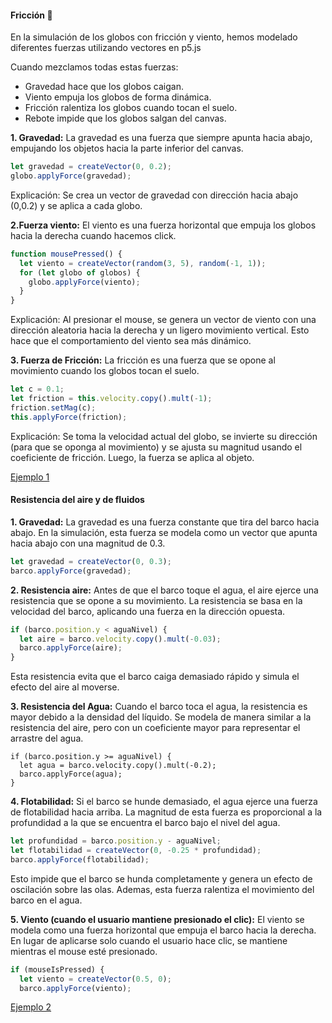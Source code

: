 #### Fricción 🤸
En la simulación de los globos con fricción y viento, hemos modelado diferentes fuerzas utilizando vectores en p5.js

Cuando mezclamos todas estas fuerzas: 
- Gravedad hace que los globos caigan.
- Viento empuja los globos de forma dinámica.
- Fricción ralentiza los globos cuando tocan el suelo.
- Rebote impide que los globos salgan del canvas.

**1. Gravedad:**  La gravedad es una fuerza que siempre apunta hacia abajo, empujando los objetos hacia la parte inferior del canvas.
```js
let gravedad = createVector(0, 0.2);
globo.applyForce(gravedad);
```
Explicación: Se crea un vector de gravedad con dirección hacia abajo (0,0.2) y se aplica a cada globo.

**2.Fuerza viento:**  El viento es una fuerza horizontal que empuja los globos hacia la derecha cuando hacemos click.
```js
function mousePressed() {
  let viento = createVector(random(3, 5), random(-1, 1)); 
  for (let globo of globos) {
    globo.applyForce(viento);
  }
}
```
Explicación: Al presionar el mouse, se genera un vector de viento con una dirección aleatoria hacia la derecha y un ligero movimiento vertical. Esto hace que el comportamiento del viento sea más dinámico.

**3. Fuerza de Fricción:**  La fricción es una fuerza que se opone al movimiento cuando los globos tocan el suelo.
```js
let c = 0.1;
let friction = this.velocity.copy().mult(-1);
friction.setMag(c);
this.applyForce(friction);
```
Explicación: Se toma la velocidad actual del globo, se invierte su dirección (para que se oponga al movimiento) y se ajusta su magnitud usando el coeficiente de fricción. Luego, la fuerza se aplica al objeto.
 
[Ejemplo 1](https://editor.p5js.org/Majogc8/sketches/LIOVEYmlW)

#### Resistencia del aire y de fluidos
**1. Gravedad:** La gravedad es una fuerza constante que tira del barco hacia abajo. En la simulación, esta fuerza se modela como un vector que apunta hacia abajo con una magnitud de 0.3.
   
```js
let gravedad = createVector(0, 0.3);
barco.applyForce(gravedad);
```

**2. Resistencia aire:** Antes de que el barco toque el agua, el aire ejerce una resistencia que se opone a su movimiento. La resistencia se basa en la velocidad del barco, aplicando una fuerza en la dirección opuesta.

```js
if (barco.position.y < aguaNivel) {
  let aire = barco.velocity.copy().mult(-0.03);
  barco.applyForce(aire);
}
```

Esta resistencia evita que el barco caiga demasiado rápido y simula el efecto del aire al moverse.

**3. Resistencia del Agua:** Cuando el barco toca el agua, la resistencia es mayor debido a la densidad del líquido. Se modela de manera similar a la resistencia del aire, pero con un coeficiente mayor para representar el arrastre del agua.
```
if (barco.position.y >= aguaNivel) {
  let agua = barco.velocity.copy().mult(-0.2);
  barco.applyForce(agua);
}
```
**4. Flotabilidad:** Si el barco se hunde demasiado, el agua ejerce una fuerza de flotabilidad hacia arriba. La magnitud de esta fuerza es proporcional a la profundidad a la que se encuentra el barco bajo el nivel del agua.

```js
let profundidad = barco.position.y - aguaNivel;
let flotabilidad = createVector(0, -0.25 * profundidad);
barco.applyForce(flotabilidad);
```
Esto impide que el barco se hunda completamente y genera un efecto de oscilación sobre las olas. Ademas, esta fuerza ralentiza el movimiento del barco en el agua.

**5. Viento (cuando el usuario mantiene presionado el clic):** El viento se modela como una fuerza horizontal que empuja el barco hacia la derecha. En lugar de aplicarse solo cuando el usuario hace clic, se mantiene mientras el mouse esté presionado.

```js
if (mouseIsPressed) {
  let viento = createVector(0.5, 0);
  barco.applyForce(viento);
```
[Ejemplo 2](https://editor.p5js.org/Majogc8/sketches/whpCPCgrZ)

